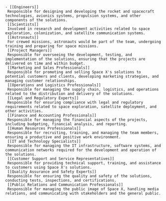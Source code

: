    - [[Engineers]]
     Responsible for designing and developing the rocket and spacecraft technologies, avionics systems, propulsion systems, and other components of the solutions.
     [[Scientists]]
     Involved in research and development activities related to space exploration, colonization, and satellite communication systems.
     [[Astronauts]]
     For crewed missions, astronauts would be part of the team, undergoing training and preparing for space missions.
     [[Project Managers]]
     Responsible for overseeing the development, testing, and implementation of the solutions, ensuring that the projects are delivered on time and within budget.
     [[Marketing and Sales Professionals]]
     Responsible for promoting and selling Space X's solutions to potential customers and clients, developing marketing strategies, and managing customer relationships.
     [[Operations and Logistics Professionals]]
     Responsible for managing the supply chain, logistics, and operations related to the distribution and delivery of the solutions.
     [[Legal and Regulatory Experts]]
     Responsible for ensuring compliance with legal and regulatory requirements related to space exploration, satellite deployment, and other activities.
     [[Finance and Accounting Professionals]]
     Responsible for managing the financial aspects of the projects, including budgeting, financial analysis, and reporting.
     [[Human Resources Professionals]]
     Responsible for recruiting, training, and managing the team members, ensuring a productive and positive work environment.
     [[IT and Technology Specialists]]
     Responsible for managing the IT infrastructure, software systems, and communication networks required for the development and operation of the solutions.
     [[Customer Support and Service Representatives]]
     Responsible for providing technical support, training, and assistance to customers using Space X's solutions.
     [[Quality Assurance and Safety Experts]]
     Responsible for ensuring the quality and safety of the solutions, conducting tests, inspections, and certifications.
     [[Public Relations and Communication Professionals]]
     Responsible for managing the public image of Space X, handling media relations, and communicating with stakeholders and the general public.




